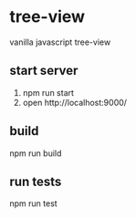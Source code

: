 # tree-view
vanilla javascript tree-view

## start server
1. npm run start
2. open http://localhost:9000/

## build
npm run build

## run tests
npm run test

